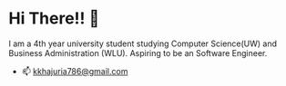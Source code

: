 # Hi There!! :wave:

I am a 4th year university student studying Computer Science(UW) and Business Administration (WLU). Aspiring to be an Software Engineer.

- :mailbox: kkhajuria786@gmail.com
